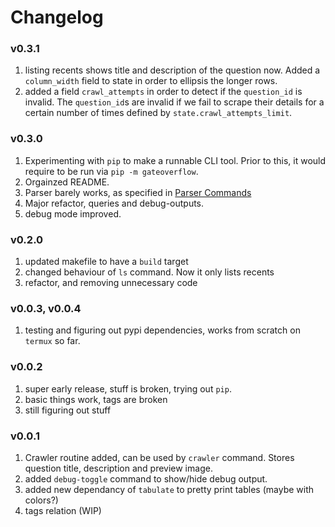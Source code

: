 # Changelog

### v0.3.1

1. listing recents shows title and description of the question now. Added a `column_width` field to state in order to ellipsis the longer rows.
2. added a field `crawl_attempts` in order to detect if the `question_id` is invalid. The `question_id`s are invalid if we fail to scrape their details for a certain number of times defined by `state.crawl_attempts_limit`.

### v0.3.0

1. Experimenting with `pip` to make a runnable CLI tool. Prior to this, it would require to be run via `pip -m gateoverflow`.
2. Orgainzed README.
3. Parser barely works, as specified in [Parser Commands](./README.md#usage)
4. Major refactor, queries and debug-outputs.
5. debug mode improved.

### v0.2.0

1. updated makefile to have a `build` target
2. changed behaviour of `ls` command. Now it only lists recents
3. refactor, and removing unnecessary code

### v0.0.3, v0.0.4

1. testing and figuring out pypi dependencies, works from scratch on `termux` so far.

### v0.0.2

1. super early release, stuff is broken, trying out `pip`.
2. basic things work, tags are broken
3. still figuring out stuff

### v0.0.1

1. Crawler routine added, can be used by `crawler` command. Stores question title, description and preview image.
2. added `debug-toggle` command to show/hide debug output.
3. added new dependancy of `tabulate` to pretty print tables (maybe with colors?)
4. tags relation (WIP)
